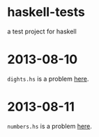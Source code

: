 haskell-tests
=============

a test project for haskell

2013-08-10
==========

`dights.hs` is a problem [here](https://www.contesthunter.org/Contest/%E5%88%9D%E5%AD%A6%E6%AC%A2%E4%B9%90%E8%B5%9B%20%EF%BC%831%28FSOI-1307%29/Problem/Show/%E7%AC%A8%E7%AC%A8%E7%9A%84%E7%BC%96%E7%A0%81).

2013-08-11
==========

`numbers.hs` is a problem [here](https://www.contesthunter.org/Contest/%E6%9A%91%E5%81%87NOIP%E7%B3%BB%E5%88%97%E6%A8%A1%E6%8B%9F%E8%B5%9B/Problem/Show/%E5%8F%A6%E7%B1%BB%E5%8C%BA%E9%97%B4%E5%92%8C).

